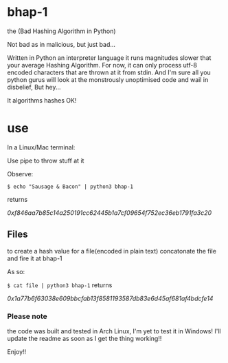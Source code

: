 # bhap-1
the (Bad Hashing Algorithm in Python)

Not bad as in malicious, but just bad...

Written in Python an interpreter language it runs magnitudes slower that your average Hashing Algorithm.
For now, it can only process utf-8 encoded characters that are thrown at it from stdin.
And I'm sure all you python gurus will look at the monstrously unoptimised code and wail in disbelief, But hey...

It algorithms hashes OK!

# use

In a Linux/Mac terminal:

Use pipe to throw stuff at it

Observe:

 `$ echo "Sausage & Bacon" | python3 bhap-1`
 
 returns
 
 _0xf846aa7b85c14a250191cc62445b1a7cf09654f752ec36eb1791fa3c20_
 
 ## Files
 to create a hash value for a file(encoded in plain text) concatonate the file and fire it at bhap-1
 
 As so:
 
 `$ cat file | python3 bhap-1`
returns

_0x1a77b6f63038e609bbcfab13f8581193587db83e6d45af681af4bdcfe14_

### Please note
the code was built and tested in Arch Linux, I'm yet to test it in Windows!
I'll update the readme as soon as I get the thing working!!

Enjoy!!
